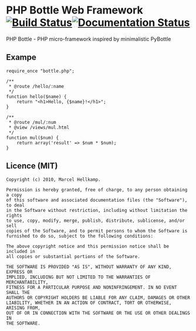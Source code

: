 # PHP Bottle Web Framework [![Build Status](https://secure.travis-ci.org/nergal/php-bottle.png)](https://secure.travis-ci.org/nergal/php-bottle/)[![Documentation Status](https://readthedocs.org/projects/php-bottle/badge/?version=latest)](https://readthedocs.org/projects/php-bottle/?badge=latest)
PHP Bottle - PHP micro-framework inspired by minimalistic PyBottle

## Exampe
    require_once "bottle.php";

    /**
     * @route /hello/:name
     */
    function hello($name) {
        return "<h1>Hello, {$name}!</h1>";
    }

    /**
     * @route /mul/:num
     * @view /views/mul.html
     */
    function mul($num) {
        return array('result' => $num * $num);
    }


## Licence (MIT)
    Copyright (c) 2010, Marcel Hellkamp.

    Permission is hereby granted, free of charge, to any person obtaining a copy
    of this software and associated documentation files (the "Software"), to deal
    in the Software without restriction, including without limitation the rights
    to use, copy, modify, merge, publish, distribute, sublicense, and/or sell
    copies of the Software, and to permit persons to whom the Software is
    furnished to do so, subject to the following conditions:

    The above copyright notice and this permission notice shall be included in
    all copies or substantial portions of the Software.

    THE SOFTWARE IS PROVIDED "AS IS", WITHOUT WARRANTY OF ANY KIND, EXPRESS OR
    IMPLIED, INCLUDING BUT NOT LIMITED TO THE WARRANTIES OF MERCHANTABILITY,
    FITNESS FOR A PARTICULAR PURPOSE AND NONINFRINGEMENT. IN NO EVENT SHALL THE
    AUTHORS OR COPYRIGHT HOLDERS BE LIABLE FOR ANY CLAIM, DAMAGES OR OTHER
    LIABILITY, WHETHER IN AN ACTION OF CONTRACT, TORT OR OTHERWISE, ARISING FROM,
    OUT OF OR IN CONNECTION WITH THE SOFTWARE OR THE USE OR OTHER DEALINGS IN
    THE SOFTWARE.
